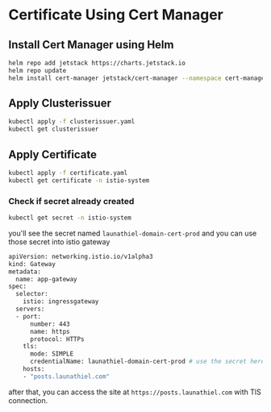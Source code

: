 # Certificate Using Cert Manager
## Install Cert Manager using Helm
```bash
helm repo add jetstack https://charts.jetstack.io
helm repo update
helm install cert-manager jetstack/cert-manager --namespace cert-manager --create-namespace --version v1.7.1 --set installCRDs=true
```
## Apply Clusterissuer
```bash
kubectl apply -f clusterissuer.yaml
kubectl get clusterissuer
```
## Apply Certificate
```bash
kubectl apply -f certificate.yaml
kubectl get certificate -n istio-system
```
### Check if secret already created
```bash
kubectl get secret -n istio-system
```
you'll see the secret named ```launathiel-domain-cert-prod``` and you can use those secret into istio gateway

```bash
apiVersion: networking.istio.io/v1alpha3
kind: Gateway
metadata:
  name: app-gateway
spec:
  selector:
    istio: ingressgateway
  servers:
  - port:
      number: 443 
      name: https
      protocol: HTTPs
    tls: 
      mode: SIMPLE
      credentialName: launathiel-domain-cert-prod # use the secret here
    hosts:
    - "posts.launathiel.com"
```

after that, you can access the site at ```https://posts.launathiel.com``` with TlS connection.